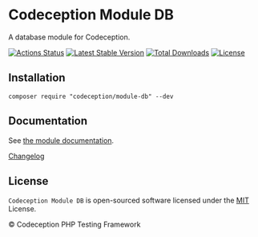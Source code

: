 # Codeception Module DB

A database module for Codeception.

[![Actions Status](https://github.com/Codeception/module-db/workflows/CI/badge.svg)](https://github.com/Codeception/module-db/actions)
[![Latest Stable Version](https://poser.pugx.org/codeception/module-db/v/stable)](https://github.com/Codeception/module-db/releases)
[![Total Downloads](https://poser.pugx.org/codeception/module-db/downloads)](https://packagist.org/packages/codeception/module-db)
[![License](https://poser.pugx.org/codeception/module-db/license)](/LICENSE)

## Installation

```
composer require "codeception/module-db" --dev
```

## Documentation

See [the module documentation](https://codeception.com/docs/modules/Db).

[Changelog](https://github.com/Codeception/module-db/releases)

## License

`Codeception Module DB` is open-sourced software licensed under the [MIT](/LICENSE) License.

© Codeception PHP Testing Framework

